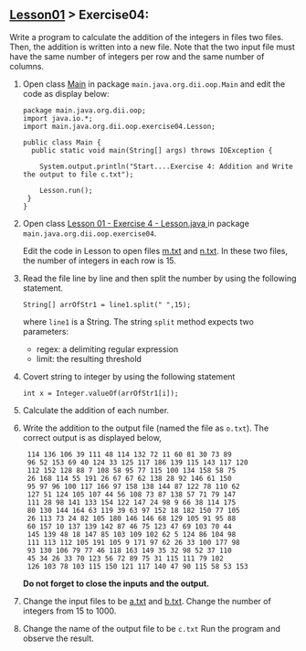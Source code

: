 ## [Lesson01](../readme.md) > Exercise04:


Write a program to calculate the addition of the integers in files two files. Then, the addition is written into a new file.
Note that the two input file must have the same number of integers per row and the same number of columns.




1. Open class [Main](../app/src/main/java/org/dii/oop/Main.java) in package `main.java.org.dii.oop.Main` and edit the code as display below:
   ```
   package main.java.org.dii.oop;
   import java.io.*;
   import main.java.org.dii.oop.exercise04.Lesson;

   public class Main {
     public static void main(String[] args) throws IOException {

       System.output.println("Start....Exercise 4: Addition and Write the output to file c.txt");
   
       Lesson.run();
    }
   }
   ```
2. Open class [Lesson 01 - Exercise 4 - Lesson.java ](../app/src/main/java/org/dii/oop/exercise04/Lesson.java) in package `main.java.org.dii.oop.exercise04`.

   Edit the code in Lesson to open files [m.txt](../app/src/main/java/org/dii/oop//exercise04/m.txt) and [n.txt](../app/src/main/java/org/dii/oop/exercise04/n.txt). In these two files, the number of integers in each row is 15.


3. Read the file line by line and then split the number by using the following statement.
   ```
   String[] arrOfStr1 = line1.split(" ",15);
   ```
   where `line1` is a String. The string `split` method expects two parameters:

    - regex: a delimiting regular expression
    - limit: the resulting threshold


4. Covert string to integer by using the following statement
   ```
   int x = Integer.valueOf(arrOfStr1[i]);
   ```
5. Calculate the addition of each number.
6. Write the addition to the output file (named the file as `o.txt`). The correct output is as displayed below,
   ```
    114 136 106 39 111 48 114 132 72 11 60 81 30 73 89
    96 52 153 69 40 124 33 125 117 186 139 115 143 117 120
    112 152 128 88 7 108 58 95 77 115 100 134 158 58 75
    26 168 114 55 191 26 67 67 62 138 28 92 146 61 150
    95 97 96 100 117 166 97 158 138 144 87 122 78 110 62
    127 51 124 105 107 44 56 108 73 87 138 57 71 79 147
    111 28 98 141 133 154 122 147 24 98 9 66 38 114 175
    80 130 144 164 63 119 39 63 97 152 18 182 150 77 105
    26 113 73 24 82 105 180 146 146 68 129 105 91 95 88
    60 157 10 137 139 142 87 46 75 123 47 69 103 70 44
    145 139 48 18 147 85 103 109 102 62 5 124 86 104 98
    111 113 112 105 191 105 9 171 97 62 26 33 100 177 98
    93 130 106 79 77 46 118 163 149 35 32 98 52 37 110
    45 34 26 33 70 123 56 72 89 75 31 115 111 79 102
    126 103 78 103 115 150 121 117 140 47 90 115 58 53 153 
   ```
   **Do not forget to close the inputs and the output.**


7. Change the input files to be [a.txt](../app/src/main/java/org/dii/oop/exercise04/a.txt) and [b.txt](../app/src/main/java/org/dii/oop/exercise04/b.txt). Change the number of integers from 15 to 1000.

8. Change the name of the output file to be `c.txt` Run the program and observe the result.
